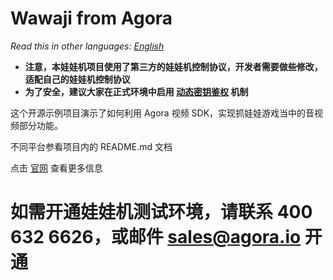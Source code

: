 # Wawaji from Agora

*Read this in other languages: [English](README.en.md)*

- **注意，本娃娃机项目使用了第三方的娃娃机控制协议，开发者需要做些修改，适配自己的娃娃机控制协议**
- **为了安全，建议大家在正式环境中启用 [动态密钥鉴权](https://document.agora.io/cn/1.14/instruction/key.html) 机制**

这个开源示例项目演示了如何利用 Agora 视频 SDK，实现抓娃娃游戏当中的音视频部分功能。

不同平台参看项目内的 README.md 文档

点击 [官网](https://www.agora.io/cn/zhuawawa/) 查看更多信息

# 如需开通娃娃机测试环境，请联系 400 632 6626，或邮件 sales@agora.io 开通
